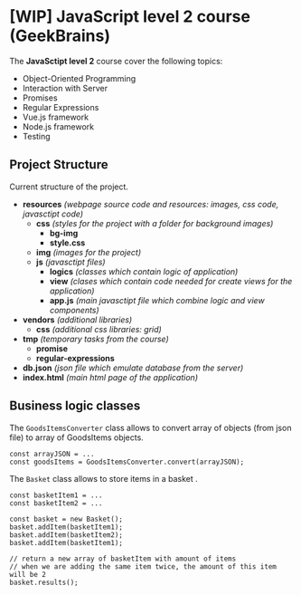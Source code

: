 # [WIP] JavaScript level 2 course (GeekBrains)
The **JavaSctipt level 2** course cover the following topics:

* Object-Oriented Programming
* Interaction with Server
* Promises
* Regular Expressions
* Vue.js framework
* Node.js framework
* Testing

## Project Structure
Current structure of the project. 
* **resources** *(webpage source code and resources: images, css code, javasctipt code)*
    * **css** *(styles for the project with a folder for background images)*
        * **bg-img**
        * **style.css**
    * **img** *(images for the project)*
    * **js** *(javasctipt files)*
        * **logics** *(classes which contain logic of application)*
        * **view** *(clases which contain code needed for create views for the application)*
        * **app.js** *(main javasctipt file which combine logic and view components)*
* **vendors** *(additional libraries)*
    * **css** *(additional css libraries: grid)*
* **tmp** *(temporary tasks from the course)*
    * **promise**
    * **regular-expressions**
* **db.json** *(json file which emulate database from the server)*
* **index.html** *(main html page of the application)*

## Business logic classes
The `GoodsItemsConverter` class allows to convert array of objects (from json file) to array of GoodsItems objects.
```
const arrayJSON = ...
const goodsItems = GoodsItemsConverter.convert(arrayJSON);
```

The `Basket` class allows to store items in a basket . 
```
const basketItem1 = ...
const basketItem2 = ...

const basket = new Basket();
basket.addItem(basketItem1);
basket.addItem(basketItem2);
basket.addItem(basketItem1);

// return a new array of basketItem with amount of items 
// when we are adding the same item twice, the amount of this item will be 2
basket.results();
```
